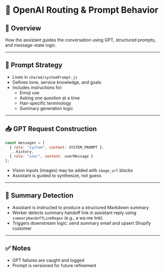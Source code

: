 # 🧠 OpenAI Routing & Prompt Behavior

## 🧭 Overview
How the assistant guides the conversation using GPT, structured prompts, and message-state logic.

---

## 🧾 Prompt Strategy

- Lives in `shared/systemPrompt.js`
- Defines tone, service knowledge, and goals
- Includes instructions for:
  - Emoji use
  - Asking one question at a time
  - Hair-specific terminology
  - Summary generation logic

---

## 📥 GPT Request Construction

```js
const messages = [
  { role: "system", content: SYSTEM_PROMPT },
  ...history,
  { role: "user", content: userMessage }
];
```

- Vision inputs (images) may be added with `image_url` blocks
- Assistant is guided to synthesize, not guess

---

## 🧾 Summary Detection

- Assistant is instructed to produce a structured Markdown summary
- Worker detects summary handoff link in assistant reply using `summaryHandoffLinkRegex` (e.g., a wa.me link)
- Triggers downstream logic: send summary email and upsert Shopify customer

---

## ✅ Notes

- GPT failures are caught and logged
- Prompt is versioned for future refinement
